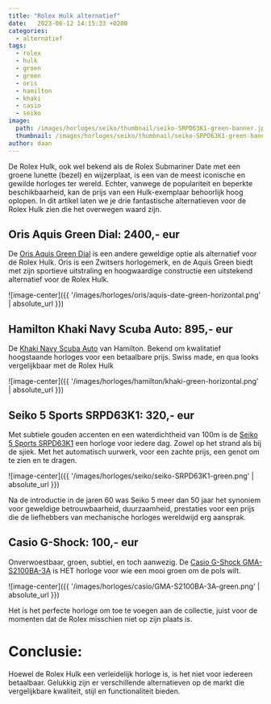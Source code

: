 ```yaml
---
title: "Rolex Hulk alternatief"
date:   2023-06-12 14:15:33 +0200
categories:
  - alternatief
tags:
  - rolex
  - hulk
  - groen
  - green
  - oris
  - hamilton
  - khaki
  - casio
  - seiko
image: 
  path: /images/horloges/seiko/thumbnail/seiko-SRPD63K1-green-banner.jpg
  thumbnail: /images/horloges/seiko/thumbnail/seiko-SRPD63K1-green-banner.jpg
author: daan
---
```

De Rolex Hulk, ook wel bekend als de Rolex Submariner Date met een groene lunette (bezel) en wijzerplaat, is een van de meest iconische en gewilde horloges ter wereld. Echter, vanwege de populariteit en beperkte beschikbaarheid, kan de prijs van een Hulk-exemplaar behoorlijk hoog oplopen. In dit artikel laten we je drie fantastische alternatieven voor de Rolex Hulk zien die het overwegen waard zijn.

## Oris Aquis Green Dial: 2400,- eur
De [Oris Aquis Green Dial](https://www.oris.ch/en-US/watch/aquis-date/01-733-7732-4157-07-8-21-05peb) is een andere geweldige optie als alternatief voor de Rolex Hulk. Oris is een Zwitsers horlogemerk, en de Aquis Green biedt met zijn sportieve uitstraling en hoogwaardige constructie een uitstekend alternatief voor de Rolex Hulk.

![image-center]({{ '/images/horloges/oris/aquis-date-green-horizontal.png' | absolute_url }})

## Hamilton Khaki Navy Scuba Auto: 895,- eur
De [Khaki Navy Scuba Auto](https://www.hamiltonwatch.com/nl-nl/h82375161-khaki-navy-auto.html) van Hamilton. Bekend om kwalitatief hoogstaande horloges voor een betaalbare prijs. Swiss made, en qua looks vergelijkbaar met de Rolex Hulk

![image-center]({{ '/images/horloges/hamilton/khaki-green-horizontal.png' | absolute_url }})

## Seiko 5 Sports SRPD63K1: 320,- eur
Met subtiele gouden accenten en een waterdichtheid van 100m is de [Seiko 5 Sports SRPD63K1](https://www.seiko.nl/collectie/detail?item=SRPD63K1) een horloge voor iedere dag. Zowel op het strand als bij de sjiek. Met het automatisch uurwerk, voor een zachte prijs, een genot om te zien en te dragen.

![image-center]({{ '/images/horloges/seiko/seiko-SRPD63K1-green.png' | absolute_url }})

Na de introductie in de jaren 60 was Seiko 5 meer dan 50 jaar het synoniem voor geweldige betrouwbaarheid, duurzaamheid, prestaties voor een prijs die de liefhebbers van mechanische horloges wereldwijd erg aansprak.

## Casio G-Shock: 100,- eur
Onverwoestbaar, groen, subtiel, en toch aanwezig. De [Casio G-Shock GMA-S2100BA-3A](https://www.casio.com/intl/watches/gshock/product.GMA-S2100BA-3A/) is HET horloge voor wie een mooi groen om de pols wilt. 

![image-center]({{ '/images/horloges/casio/GMA-S2100BA-3A-green.png' | absolute_url }})

Het is het perfecte horloge om toe te voegen aan de collectie, juist voor de momenten dat de Rolex misschien niet op zijn plaats is.

# Conclusie:
Hoewel de Rolex Hulk een verleidelijk horloge is, is het niet voor iedereen betaalbaar. Gelukkig zijn er verschillende alternatieven op de markt die vergelijkbare kwaliteit, stijl en functionaliteit bieden.
